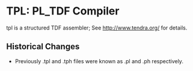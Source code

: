 # TPL: PL_TDF Compiler

tpl is a structured TDF assembler;
See <http://www.tendra.org/> for details.

## Historical Changes

 - Previously .tpl and .tph files were known as .pl and .ph respectively.

